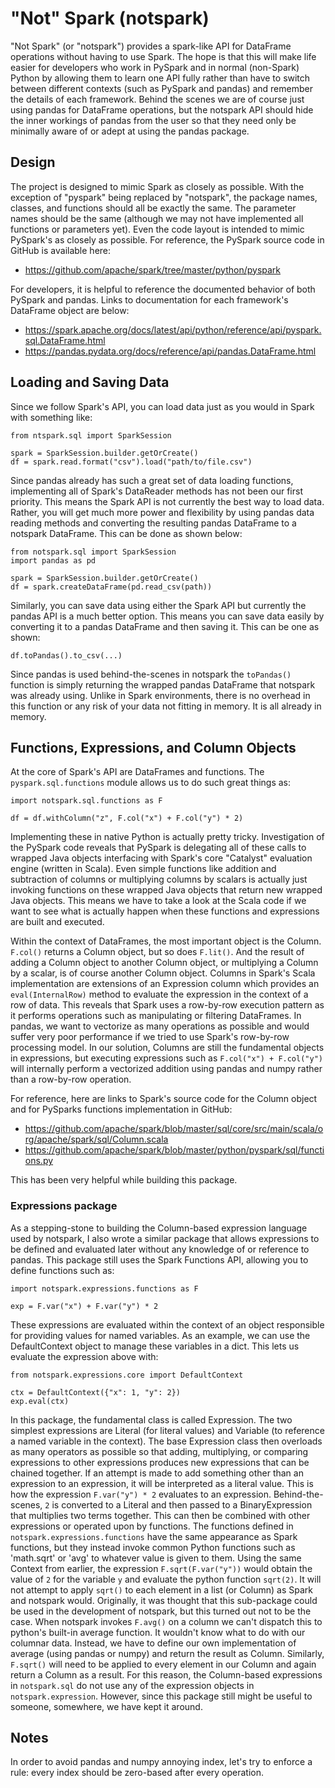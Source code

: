 # "Not" Spark (notspark)

"Not Spark" (or "notspark") provides a spark-like API for DataFrame operations without
having to use Spark.  The hope is that this will make life easier
for developers who work in PySpark and in normal (non-Spark) Python
by allowing them to learn one API fully rather than have to switch
between different contexts (such as PySpark and pandas) and remember
the details of each framework.  Behind the scenes we are of course
just using pandas for DataFrame operations, but the notspark API should
hide the inner workings of pandas from the user so that they need
only be minimally aware of or adept at using the pandas package.

## Design

The project is designed to mimic Spark as closely as possible.
With the exception of "pyspark" being replaced by "notspark", the
package names, classes, and functions should all be exactly
the same.  The parameter names should be the same (although we may
not have implemented all functions or parameters yet).  Even the
code layout is intended to mimic PySpark's as closely as possible.
For reference, the PySpark source code in GitHub is available here:

* https://github.com/apache/spark/tree/master/python/pyspark

For developers, it is helpful to reference the documented behavior
of both PySpark and pandas.  Links to documentation for each 
framework's DataFrame object are below:

* https://spark.apache.org/docs/latest/api/python/reference/api/pyspark.sql.DataFrame.html
* https://pandas.pydata.org/docs/reference/api/pandas.DataFrame.html


## Loading and Saving Data

Since we follow Spark's API, you can load data just as you would in 
Spark with something like:

```
from ntspark.sql import SparkSession

spark = SparkSession.builder.getOrCreate()
df = spark.read.format("csv").load("path/to/file.csv")
```

Since pandas already has such a great set of data loading functions,
implementing all of Spark's DataReader methods has not been our first
priority.  This means the Spark API is not currently the best way
to load data. Rather, you will get much more power and flexibility 
by using pandas data reading methods and converting the resulting 
pandas DataFrame to a notspark DataFrame.  This can be done as shown 
below:

```
from notspark.sql import SparkSession
import pandas as pd

spark = SparkSession.builder.getOrCreate()
df = spark.createDataFrame(pd.read_csv(path))
```

Similarly, you can save data using either the Spark API but currently
the pandas API is a much better option.  This means you can save
data easily by converting it to a pandas DataFrame and then saving it.
This can be one as shown:

```
df.toPandas().to_csv(...)
```

Since pandas is used behind-the-scenes in notspark the ```toPandas()```
function is simply returning the wrapped pandas DataFrame that notspark
was already using.  Unlike in Spark environments, there is no overhead
in this function or any risk of your data not fitting in memory.  It
is all already in memory.


## Functions, Expressions, and Column Objects

At the core of Spark's API are DataFrames and functions.  The 
```pyspark.sql.functions``` module allows us to do such great things
as:

```
import notspark.sql.functions as F

df = df.withColumn("z", F.col("x") + F.col("y") * 2)
```

Implementing these in native Python is actually pretty tricky.
Investigation of the PySpark code reveals that PySpark is delegating
all of these calls to wrapped Java objects interfacing with Spark's
core "Catalyst" evaluation engine (written in Scala).  Even simple
functions like addition and subtraction of columns or multiplying
columns by scalars is actually just invoking functions on these wrapped
Java objects that return new wrapped Java objects.  This means we
have to take a look at the Scala code if we want to see what is 
actually happen when these functions and expressions are built
and executed.

Within the context of DataFrames, the most important object is the
Column.  ```F.col()``` returns a Column object, but so does
```F.lit()```.  And the result of adding a Column object to another
Column object, or multiplying a Column by a scalar, is of course 
another Column object.  Columns in Spark's Scala implementation
are extensions of an Expression column which provides an
```eval(InternalRow)``` method to evaluate the expression in the context
of a row of data.  This reveals that Spark uses a row-by-row
execution pattern as it performs operations such as manipulating
or filtering DataFrames.  In pandas, we want to vectorize as many
operations as possible and would suffer very poor performance if
we tried to use Spark's row-by-row processing model.  In our solution,
Columns are still the fundamental objects in expressions, but executing
expressions such as ```F.col("x") + F.col("y")``` will internally 
perform a vectorized addition using pandas and numpy rather than 
a row-by-row operation.

For reference, here are links to Spark's source code for the
Column object and for PySparks functions implementation in GitHub:

* https://github.com/apache/spark/blob/master/sql/core/src/main/scala/org/apache/spark/sql/Column.scala
* https://github.com/apache/spark/blob/master/python/pyspark/sql/functions.py

This has been very helpful while building this package.

### Expressions package

As a stepping-stone to building the Column-based expression language
used by notspark, I also wrote a similar package that allows expressions
to be defined and evaluated later without any knowledge of or 
reference to pandas.  This package still uses the Spark Functions
API, allowing you to define functions such as:

```
import notspark.expressions.functions as F

exp = F.var("x") + F.var("y") * 2
```

These expressions are evaluated within the context of an object
responsible for providing values for named variables.  As an example,
we can use the DefaultContext object to manage these variables
in a dict.  This lets us evaluate the expression above with:

```
from notspark.expressions.core import DefaultContext

ctx = DefaultContext({"x": 1, "y": 2})
exp.eval(ctx)
```

In this package, the fundamental class is called Expression.
The two simplest expressions are Literal (for literal values)
and Variable (to reference a named variable in the context).
The base Expression class then overloads as many operators as
possible so that adding, multiplying, or comparing expressions
to other expressions produces new expressions that can be 
chained together.  If an attempt is made to add something other
than an expression to an expression, it will be interpreted as
a literal value.  This is how the expression ```F.var("y") * 2```
evaluates to an expression.  Behind-the-scenes, ```2``` is 
converted to a Literal and then passed to a BinaryExpression that
multiplies two terms together.  This can then be combined with
other expressions or operated upon by functions.  The functions
defined in ```notspark.expressions.functions``` have the same
appearance as Spark functions, but they instead invoke common
Python functions such as 'math.sqrt' or 'avg' to whatever value
is given to them.  Using the same Context from earlier, the
expression ```F.sqrt(F.var("y"))``` would obtain the value of ```2```
for the variable ```y``` and evaluate the python function ```sqrt(2)```.
It will not attempt to apply ```sqrt()``` to each element in a list
(or Column) as Spark and notspark would.  Originally, it was thought
that this sub-package could be used in the development of notspark,
but this turned out not to be the case.  When notspark invokes
```F.avg()``` on a column we can't dispatch this to python's built-in
average function.  It wouldn't know what to do with our columnar
data.  Instead, we have to define our own implementation of average
(using pandas or numpy) and return the result as Column.  Similarly,
```F.sqrt()``` will need to be applied to every element in our Column
and again return a Column as a result.  For this reason, the Column-based
expressions in ```notspark.sql``` do not use any of the expression
objects in ```notspark.expression```.  However, since this package
still might be useful to someone, somewhere, we have kept it around.

## Notes

In order to avoid pandas and numpy annoying index, let's try
to enforce a rule: every index should be zero-based after
every operation.
